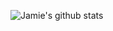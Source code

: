 ![Jamie's github stats](https://github-readme-stats.vercel.app/api?username=JamieeCG&theme=midnight-purple&show_icons=true&count_private=true)
